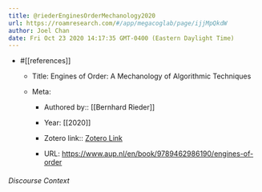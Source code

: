 ```yaml
---
title: @riederEnginesOrderMechanology2020
url: https://roamresearch.com/#/app/megacoglab/page/ijjMpQkdW
author: Joel Chan
date: Fri Oct 23 2020 14:17:35 GMT-0400 (Eastern Daylight Time)
---
```


- #[[references]]

    - Title: Engines of Order: A Mechanology of Algorithmic Techniques

    - Meta:

        - Authored by:: [[Bernhard Rieder]]

        - Year: [[2020]]

        - Zotero link:: [Zotero Link](zotero://select/items/1_72LVRFNA)

        - URL: https://www.aup.nl/en/book/9789462986190/engines-of-order

###### Discourse Context


